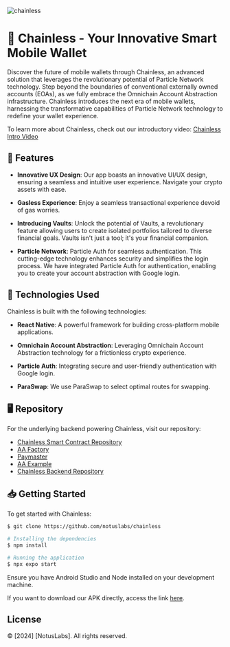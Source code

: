 ![chainless](https://github.com/notuslabs/chainless/assets/35041924/b5d5e8ae-84d1-452e-ab0b-fe2fdb32989f)

# 📱 Chainless - Your Innovative Smart Mobile Wallet

Discover the future of mobile wallets through Chainless, an advanced solution that leverages the revolutionary potential of Particle Network technology.
Step beyond the boundaries of conventional externally owned accounts (EOAs), as we fully embrace the Omnichain Account Abstraction infrastructure.
Chainless introduces the next era of mobile wallets, harnessing the transformative capabilities of Particle Network technology to redefine your wallet experience.

To learn more about Chainless, check out our introductory video:
[Chainless Intro Video](https://www.loom.com/)


## 🔗 Features

- **Innovative UX Design**: Our app boasts an innovative UI/UX design, ensuring a seamless and intuitive user experience. Navigate your crypto assets with ease.

- **Gasless Experience**: Enjoy a seamless transactional experience devoid of gas worries.

- **Introducing Vaults**: Unlock the potential of Vaults, a revolutionary feature allowing users to create isolated portfolios tailored to diverse financial goals. Vaults isn't just a tool; it's your financial companion.

- **Particle Network**: Particle Auth for seamless authentication. This cutting-edge technology enhances security and simplifies the login process. We have integrated Particle Auth for authentication, enabling you to create your account abstraction with Google login.

## 🚀 Technologies Used

Chainless is built with the following technologies:

- **React Native**: A powerful framework for building cross-platform mobile applications.

- **Omnichain Account Abstraction**: Leveraging Omnichain Account Abstraction technology for a frictionless crypto experience.

- **Particle Auth**: Integrating secure and user-friendly authentication with Google login.
  
- **ParaSwap**: We use ParaSwap to select optimal routes for swapping.

## 🖥️ Repository

For the underlying backend powering Chainless, visit our repository:

- [Chainless Smart Contract Repository](https://github.com/notuslabs/hackaton-contracts)
- [AA Factory](https://snowtrace.io/address/0xCa5853C674f4a79C01d931d95cb87FFcbb2B57eB)
- [Paymaster](https://snowtrace.io/address/0x2964937e03Cc57C82aA257D38E91aaB5e3B25abF)
- [AA Example](https://snowtrace.io/address/0xe59bd466515Df05289B14BCce0Be3DeF2cD7EAd5)
- [Chainless Backend Repository](https://github.com/notuslabs/hackathon-backend)

## 📥 Getting Started

To get started with Chainless:

```bash
$ git clone https://github.com/notuslabs/chainless
```

```bash
# Installing the dependencies
$ npm install

# Running the application
$ npx expo start

```
Ensure you have Android Studio and Node installed on your development machine.

If you want to download our APK directly, access the link [here](https://expo.dev/accounts/notuslabs/projects/hackathon-avalanche/builds/9b1e2104-2d3b-40b3-9328-6421e63f2fa3).

## License

© [2024] [NotusLabs]. All rights reserved.
